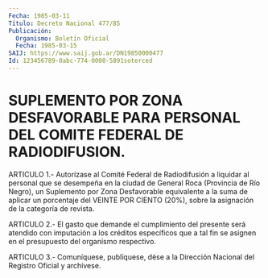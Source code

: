 ```yaml
---
Fecha: 1985-03-11
Título: Decreto Nacional 477/85
Publicación:
  Organismo: Boletín Oficial
  Fecha: 1985-03-15
SAIJ: https://www.saij.gob.ar/DN19850000477
Id: 123456789-0abc-774-0000-5891soterced
---
```

# SUPLEMENTO POR ZONA DESFAVORABLE PARA PERSONAL DEL COMITE FEDERAL DE RADIODIFUSION.

<a id="1"></a>
ARTICULO  1.-  Autorízase  al  Comité  Federal  de  Radiodifusión a liquidar al personal que se desempeña en la ciudad de  General Roca (Provincia  de  Río  Negro),  un  Suplemento  por Zona Desfavorable equivalente  a  la  suma de aplicar un porcentaje  del  VEINTE  POR CIENTO (20%), sobre la  asignación  de  la  categoría  de  revista.

<a id="2"></a>
ARTICULO  2.-  El  gasto  que  demande el cumplimiento del presente será atendido con imputación a los  créditos  específicos que a tal fin  se  asignen  en  el  presupuesto  del  organismo   respectivo.

<a id="3"></a>
ARTICULO  3.- Comuníquese, publíquese, dése a la Dirección Nacional del Registro Oficial y archívese.